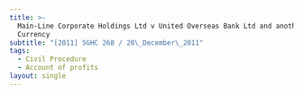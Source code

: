 ```yaml
---
title: >-
  Main-Line Corporate Holdings Ltd v United Overseas Bank Ltd and another (First
  Currency
subtitle: "[2011] SGHC 268 / 20\_December\_2011"
tags:
  - Civil Procedure
  - Account of profits
layout: single
---
```


